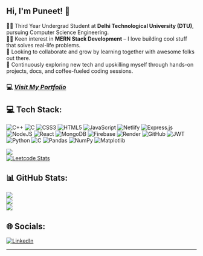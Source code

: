## Hi, I'm Puneet! 👋

👨‍🎓 Third Year Undergrad Student at **Delhi Technological University (DTU)**, pursuing Computer Science Engineering.    
👨‍💻 Keen interest in **MERN Stack Development** – I love building cool stuff that solves real-life problems.    
🤝 Looking to collaborate and grow by learning together with awesome folks out there.    
🚀 Continuously exploring new tech and upskilling myself through hands-on projects, docs, and coffee-fueled coding sessions.
<br>
### 💻 [*Visit My Portfolio*](https://puneetkrportfolio.netlify.app/)

## 💻 Tech Stack:
![C++](https://img.shields.io/badge/c++-%2300599C.svg?style=for-the-badge&logo=c%2B%2B&logoColor=white) ![C](https://img.shields.io/badge/c-%2300599C.svg?style=for-the-badge&logo=c&logoColor=white) ![CSS3](https://img.shields.io/badge/css3-%231572B6.svg?style=for-the-badge&logo=css3&logoColor=white) ![HTML5](https://img.shields.io/badge/html5-%23E34F26.svg?style=for-the-badge&logo=html5&logoColor=white) ![JavaScript](https://img.shields.io/badge/javascript-%23323330.svg?style=for-the-badge&logo=javascript&logoColor=%23F7DF1E) ![Netlify](https://img.shields.io/badge/netlify-%23000000.svg?style=for-the-badge&logo=netlify&logoColor=#00C7B7) ![Express.js](https://img.shields.io/badge/express.js-%23404d59.svg?style=for-the-badge&logo=express&logoColor=%2361DAFB) ![NodeJS](https://img.shields.io/badge/node.js-6DA55F?style=for-the-badge&logo=node.js&logoColor=white) ![React](https://img.shields.io/badge/react-%2320232a.svg?style=for-the-badge&logo=react&logoColor=%2361DAFB) ![MongoDB](https://img.shields.io/badge/MongoDB-%234ea94b.svg?style=for-the-badge&logo=mongodb&logoColor=white) ![Firebase](https://img.shields.io/badge/firebase-a08021?style=for-the-badge&logo=firebase&logoColor=ffcd34) ![Render](https://img.shields.io/badge/Render-%46E3B7.svg?style=for-the-badge&logo=render&logoColor=white) ![GitHub](https://img.shields.io/badge/github-%23121011.svg?style=for-the-badge&logo=github&logoColor=white) ![JWT](https://img.shields.io/badge/JWT-black?style=for-the-badge&logo=JSON%20web%20tokens) ![Python](https://img.shields.io/badge/python-3670A0?style=for-the-badge&logo=python&logoColor=ffdd54) ![C](https://img.shields.io/badge/c-%2300599C.svg?style=for-the-badge&logo=c&logoColor=white) ![Pandas](https://img.shields.io/badge/pandas-%23150458.svg?style=for-the-badge&logo=pandas&logoColor=white) ![NumPy](https://img.shields.io/badge/numpy-%23013243.svg?style=for-the-badge&logo=numpy&logoColor=white) ![Matplotlib](https://img.shields.io/badge/Matplotlib-%23ffffff.svg?style=for-the-badge&logo=Matplotlib&logoColor=black)

![](https://leetcard.jacoblin.cool/puneetkr_0609pk?ext=heatmap)<br/>
[![Leetcode Stats](https://leetcard.jacoblin.cool/JacobLinCool)](https://leetcard.jacoblin.cool/puneetkr_0609pk?ext=heatmap)<br/>

## 📊 GitHub Stats:
![](https://github-readme-stats.vercel.app/api?username=puneetkr-06&theme=radical&hide_border=true&include_all_commits=true&count_private=true)<br/>
![](https://nirzak-streak-stats.vercel.app/?user=puneetkr-06&theme=radical&hide_border=true)<br/>
![](https://github-readme-stats.vercel.app/api/top-langs/?username=puneetkr-06&theme=radical&hide_border=true&include_all_commits=true&count_private=true&layout=compact)</br>

## 🌐 Socials:
[![LinkedIn](https://img.shields.io/badge/LinkedIn-%230077B5.svg?logo=linkedin&logoColor=white)](https://linkedin.com/in/puneet-kumar-5843a7276) 

---


